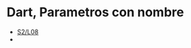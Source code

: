 Dart, Parametros con nombre
=========================

- [S2/L08](https://www.youtube.com/watch?v=kbxmwkUJeOI&list=PLCKuOXG0bPi0sIn-nDsi7ma9OV6MEMkxj&index=14)
- 